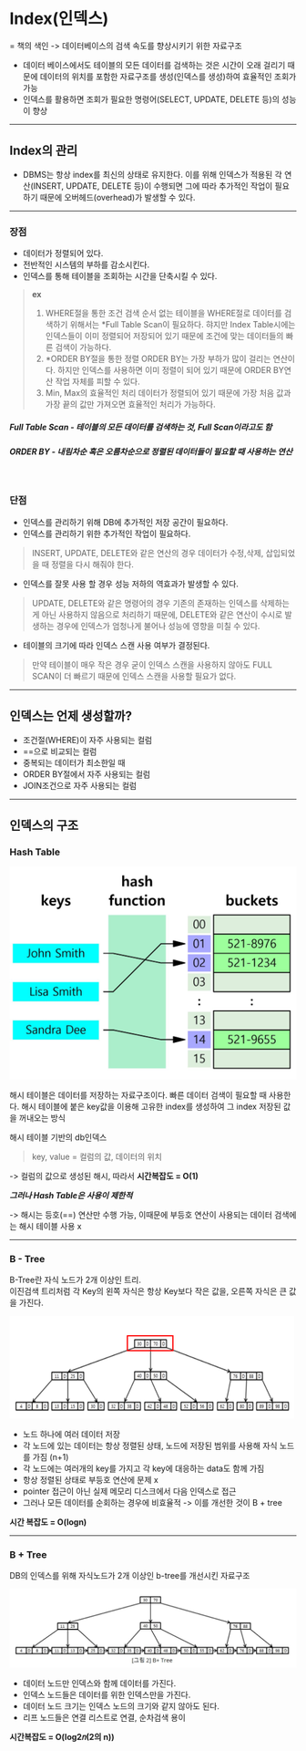 # Index(인덱스)

= 책의 색인
-> 데이터베이스의 검색 속도를 향상시키기 위한 자료구조

* 데이터 베이스에서도 테이블의 모든 데이터를 검색하는 것은 시간이 오래 걸리기 때문에 데이터의 위치를 포함한 자료구조를 생성(인덱스를 생성)하여 효율적인 조회가 가능    
* 인덱스를 활용하면 조회가 필요한 명령어(SELECT, UPDATE, DELETE 등)의 성능이 향상

--- 

## Index의 관리

- DBMS는 항상 index를 최신의 상태로 유지한다. 이를 위해 인덱스가 적용된 각 연산(INSERT, UPDATE, DELETE 등)이 수행되면 그에 따라 추가적인 작업이 필요하기 때문에 오버헤드(overhead)가 발생할 수 있다.

---

### 장점
- 데이터가 정렬되어 있다.   
- 전반적인 시스템의 부하를 감소시킨다.
- 인덱스를 통해 테이블을 조회하는 시간을 단축시킬 수 있다.
> **ex**
>1. WHERE절을 통한 조건 검색 
순서 없는 테이블을 WHERE절로 데이터를 검색하기 위해서는 *Full Table Scan이 필요하다. 햐지만 Index Table시에는 인덱스들이 이미 정렬되어 저장되어 있기 때문에 조건에 맞는 데이터들의 빠른 검색이 가능하다.
>2. *ORDER BY절을 통한 정렬
ORDER BY는 가장 부하가 많이 걸리는 연산이다. 하지만 인덱스를 사용하면 이미 정렬이 되어 있기 때문에 ORDER BY연산 작업 자체를 피할 수 있다.
>3. Min, Max의 효율적인 처리
데이터가 정렬되어 있기 때문에 가장 처음 값과 가장 끝의 값만 가져오면 효율적인 처리가 가능하다.

##### Full Table Scan - 테이블의 모든 데이터를 검색하는 것, Full Scan이라고도 함
##### ORDER BY - 내림차순 혹은 오름차순으로 정렬된 데이터들이 필요할 때 사용하는 연산

<br>

### 단점
- 인덱스를 관리하기 위해 DB에 추가적인 저장 공간이 필요하다. 
- 인덱스를 관리하기 위한 추가적인 작업이 필요하다. 
> INSERT, UPDATE, DELETE와 같은 연산의 경우 데이터가 수정,삭제, 삽입되었을 때 정렬을 다시 해줘야 한다.

- 인덱스를 잘못 사용 할 경우 성능 저하의 역효과가 발생할 수 있다.

> UPDATE, DELETE와 같은 명령어의 경우 기존의 존재하는 인덱스를 삭제하는게 아닌 사용하지 않음으로 처리하기 때문에, DELETE와 같은 연산이 수시로 발생하는 경우에 인덱스가 엄청나게 불어나 성능에 영향을 미칠 수 있다.

- 테이블의 크기에 따라 인덱스 스캔 사용 여부가 결정된다.
> 만약 테이블이 매우 작은 경우 굳이 인덱스 스캔을 사용하지 않아도 FULL SCAN이 더 빠르기 때문에 인덱스 스캔을 사용할 필요가 없다.

---

## 인덱스는 언제 생성할까? 
- 조건절(WHERE)이 자주 사용되는 컬럼
- ==으로 비교되는 컬럼
- 중복되는 데이터가 최소한일 때
- ORDER BY절에서 자주 사용되는 컬럼
- JOIN조건으로 자주 사용되는 컬럼

---

## 인덱스의 구조

### Hash Table 
<img src = './images/index/hashTable.JPG'>

해시 테이블은 데이터를 저장하는 자료구조이다. 빠른 데이터 검색이 필요할 때 사용한다. 해시 테이블에 붙은 key값을 이용해 고유한 index를 생성하여 그 index 저장된 값을 꺼내오는 방식 

해시 테이블 기반의 db인덱스   
>key, value = 컬럼의 값, 데이터의 위치   

-> 컬럼의 값으로 생성된 해시, 따라서 **시간복잡도 = O(1)**

***그러나 Hash Table은 사용이 제한적***

-> 해시는 등호(==) 연산만 수행 가능, 이때문에 부등호 연산이 사용되는 데이터 검색에는 해시 테이블 사용 x 

--- 

### B - Tree 


B-Tree란 자식 노드가 2개 이상인 트리.   
이진검색 트리처럼 각 Key의 왼쪽 자식은 항상 Key보다 작은 값을, 오른쪽 자식은 큰 값을 가진다.

<img src = 'images/index/b-tree.png'>

- 노드 하나에 여러 데이터 저장
- 각 노드에 있는 데이터는 항상 정렬된 상태, 노드에 저장된 범위를 사용해 자식 노드를 가짐 (n+1)
- 각 노드에는 여러개의 key를 가지고 각 key에 대응하는 data도 함께 가짐
- 항상 정렬된 상태로 부등호 연산에 문제 x
- pointer 접근이 아닌 실제 메모리 디스크에서 다음 인덱스로 접근
- 그러나 모든 데이터를 순회하는 경우에 비효율적 -> 이를 개선한 것이 B + tree


**시간 복잡도 = O(logn)** 






---


### B + Tree 

DB의 인덱스를 위해 자식노드가 2개 이상인 b-tree를 개선시킨 자료구조 

<img src = './images/index/b+tree1.JPG'>


- 데이터 노드만 인덱스와 함께 데이터를 가진다.
- 인덱스 노드들은 데이터를 위한 인덱스만을 가진다.
- 데이터 노드 크기는 인덱스 노드의 크기와 같지 않아도 된다.
- 리프 노드들은 연결 리스트로 연결, 순차검색 용이 



 **시간복잡도 = O(log2𝑛(2의 n))**
